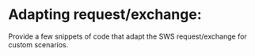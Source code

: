 # Adapting request/exchange:

Provide a few snippets of code that adapt the SWS request/exchange for custom scenarios.